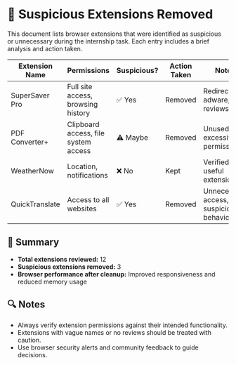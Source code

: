 # 🚫 Suspicious Extensions Removed

This document lists browser extensions that were identified as suspicious or unnecessary during the internship task. Each entry includes a brief analysis and action taken.

| Extension Name     | Permissions                          | Suspicious? | Action Taken | Notes                                      |
|--------------------|--------------------------------------|-------------|--------------|--------------------------------------------|
| SuperSaver Pro     | Full site access, browsing history   | ✅ Yes      | Removed      | Redirects to adware, fake reviews          |
| PDF Converter+     | Clipboard access, file system access | ⚠️ Maybe    | Removed      | Unused, excessive permissions              |
| WeatherNow         | Location, notifications              | ❌ No       | Kept         | Verified safe, useful extension            |
| QuickTranslate     | Access to all websites               | ✅ Yes      | Removed      | Unnecessary access, suspicious behavior    |

## 🧾 Summary

- **Total extensions reviewed:** 12  
- **Suspicious extensions removed:** 3  
- **Browser performance after cleanup:** Improved responsiveness and reduced memory usage

## 🔍 Notes

- Always verify extension permissions against their intended functionality.
- Extensions with vague names or no reviews should be treated with caution.
- Use browser security alerts and community feedback to guide decisions.
